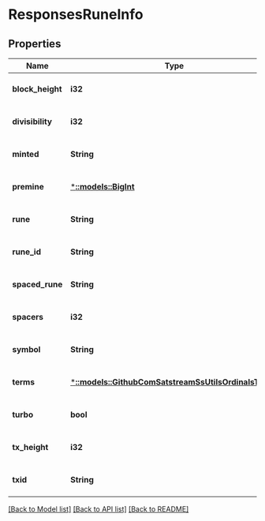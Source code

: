 # ResponsesRuneInfo

## Properties
Name | Type | Description | Notes
------------ | ------------- | ------------- | -------------
**block_height** | **i32** |  | [optional] [default to null]
**divisibility** | **i32** |  | [optional] [default to null]
**minted** | **String** |  | [optional] [default to null]
**premine** | [***::models::BigInt**](big.Int.md) |  | [optional] [default to null]
**rune** | **String** |  | [optional] [default to null]
**rune_id** | **String** |  | [optional] [default to null]
**spaced_rune** | **String** |  | [optional] [default to null]
**spacers** | **i32** |  | [optional] [default to null]
**symbol** | **String** |  | [optional] [default to null]
**terms** | [***::models::GithubComSatstreamSsUtilsOrdinalsTerms**](github_com_satstream_ss-utils_ordinals.Terms.md) |  | [optional] [default to null]
**turbo** | **bool** |  | [optional] [default to null]
**tx_height** | **i32** |  | [optional] [default to null]
**txid** | **String** |  | [optional] [default to null]

[[Back to Model list]](../README.md#documentation-for-models) [[Back to API list]](../README.md#documentation-for-api-endpoints) [[Back to README]](../README.md)


